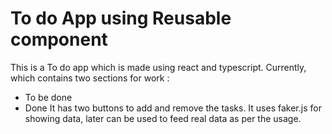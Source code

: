 # To do App using Reusable component

This is a To do app which is made using react and typescript. 
Currently, which contains two sections for work :

- To be done 
- Done
It has two buttons to add and remove the tasks.
It uses faker.js for showing data, later can be used to feed real data as per the usage.
